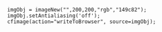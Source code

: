 ```luceescript+trycf
	imgObj = imageNew("",200,200,"rgb","149c82");
 	imgObj.setAntialiasing('off');
 	cfimage(action="writeToBrowser", source=imgObj);
```
